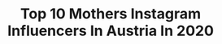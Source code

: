 ---
title: Top 10 Mothers Instagram Influencers In Austria In 2020
description: >-
  Find top mothers Instagram influencers in Austria in 2020. Most popular hashtags: #mamablogger #instagood #momlife #mamablog.
platform: Instagram
profiles:
  - username: "dennyinked_"
    fullname: >-
      Denny🐙
    location: "Austria"
    followers: 197962
    engagement: 368
    commentsToLikes: 0.026663
    id: ck8sxa8zhgo530j78gph6mpct
    verified: false
    hashtags: "#fashionstyle, #fashionable, #blonde, #aerobic"
  - username: "daisy.seilern"
    fullname: >-
      Daisy Seilern Photography
    location: "Austria"
    followers: 16281
    engagement: 202
    commentsToLikes: 0.078538
    id: ck13a22oco8p60i19m56gwzt4
    verified: false
    hashtags: "#bunnyoftheday, #napcpxoxo, #candidchildhood, #thecreatart"
  - username: "lorellaflego"
    fullname: >-
      
    location: "Austria"
    followers: 47177
    engagement: 545
    commentsToLikes: 0.143259
    id: ck5hibhglcn6g0i11w7xrx703
    verified: false
    hashtags: "#freywille, #classicblue, #justme, #zalepsidan"
  - username: "23timezones"
    fullname: >-
      FAMILY • TRAVEL • HAPPINESS
    location: "Austria"
    followers: 19894
    engagement: 301
    commentsToLikes: 0.066734
    id: ck5zvpycn4p8s0i14iommbb4m
    verified: false
    hashtags: "#instadaily, #dogfitness, #instapassport, #igtravel"
  - username: "kozizivot"
    fullname: >-
      Andrea Chaloupkova
    location: "Austria"
    followers: 5780
    engagement: 784
    commentsToLikes: 0.035630
    id: ck5zsfhcpye6z0i14ggnp62vm
    verified: false
    hashtags: "#hospital, #newyear, #alps, #lovechild"
  - username: "falami_12"
    fullname: >-
      𝙴𝚍𝚒𝚝𝚑 🌾
    location: "Austria"
    followers: 4679
    engagement: 1161
    commentsToLikes: 0.068231
    id: ck5c41hqb0ggt0i11eotkxajo
    verified: false
    hashtags: "#familytime, #selfietime, #therality, #kidslife"
  - username: "derzwuckundich"
    fullname: >-
      derZwuckundich
    location: "Austria"
    followers: 218280
    engagement: 929
    commentsToLikes: 0.147297
    id: ck5zvlw4z4hef0i14m2877myc
    verified: false
    hashtags: "#paar, #mommyblogger, #momstyle, #positiv"
  - username: "karl_se"
    fullname: >-
      ᴋᴀʀʟ
    location: "Austria"
    followers: 3620
    engagement: 3569
    commentsToLikes: 0.071444
    id: ck5hcbp5fh7kj0i112if2shsj
    verified: false
    hashtags: "#livemoremagic, #focus, #quietness, #passionpassport"
  - username: "what_su_loves"
    fullname: >-
      Su. 🌾
    location: "Austria"
    followers: 18664
    engagement: 415
    commentsToLikes: 0.309016
    id: ck55jt1blxoky0i11fcbxd2b7
    verified: false
    hashtags: "#woodentoys, #scandistyle, #scandinavianhome, #playroom"
  - username: "nawarasijari"
    fullname: >-
      nawara
    location: "Austria"
    followers: 17264
    engagement: 389
    commentsToLikes: 0.165765
    id: ck0u9ohxzadi20i19ny8k7e3a
    verified: false
    hashtags: "#couple, #mycorner, #kunstlerin, #lama"
---